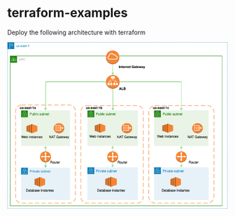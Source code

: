 # terraform-examples
Deploy the following architecture with terraform

![architecture](aws-terraform.png "architecture")